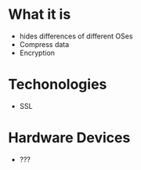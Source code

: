 #                  What it is

- hides differences of different OSes
- Compress data
- Encryption








#                  Techonologies

- SSL









#                  Hardware Devices

- ???